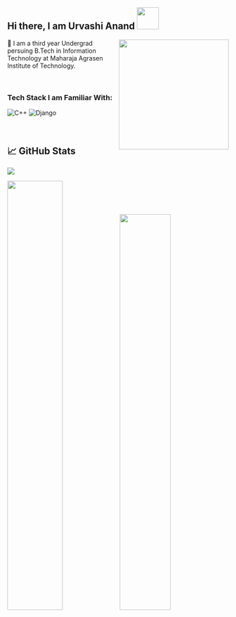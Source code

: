 <h2> Hi there, I am Urvashi Anand <img src="https://media.giphy.com/media/Z96Ax1zh5aSsHczGve/giphy.gif" width="50"></h2>
 <img align='right' src="https://media.giphy.com/media/rqd9R3yaDy16a8kDC1/giphy.gif" width="250"> 
 
🏫 I am a third year Undergrad persuing B.Tech in Information Technology at Maharaja Agrasen Institute of Technology.


<br>

### Tech Stack I am Familiar With:
<div class="row">
<img alt="C++" src="https://img.shields.io/badge/c++%20-%2300599C.svg?&style=for-the-badge&logo=c%2B%2B&ogoColor=white"/>
<img alt="Django" src="https://img.shields.io/badge/Django-092E20?style=for-the-badge&logo=django&logoColor=white"/>
</div>
<br /><br/>

## &#x1f4c8; GitHub Stats
![](https://komarev.com/ghpvc/?username=urvashi2410)

<img  src="https://github-readme-stats.vercel.app/api?username=urvashi2410&theme=radical&show_icons=true" width="50%" >
<img src = "https://github-readme-stats.vercel.app/api/top-langs/?username=urvashi2410&layout=compact&theme=radical" width="48%"/>
